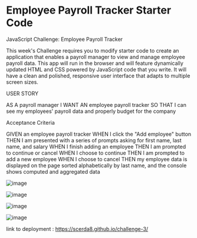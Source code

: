 # Employee Payroll Tracker Starter Code
JavaScript Challenge: Employee Payroll Tracker

This week's Challenge requires you to modify starter code to create an application that enables a payroll manager to view and manage employee payroll data. This app will run in the browser and will feature dynamically updated HTML and CSS powered by JavaScript code that you write. It will have a clean and polished, responsive user interface that adapts to multiple screen sizes.


USER STORY

AS A payroll manager
I WANT AN employee payroll tracker
SO THAT I can see my employees' payroll data and properly budget for the company


Acceptance Criteria

GIVEN an employee payroll tracker
WHEN I click the "Add employee" button
THEN I am presented with a series of prompts asking for first name, last name, and salary
WHEN I finish adding an employee
THEN I am prompted to continue or cancel
WHEN I choose to continue
THEN I am prompted to add a new employee
WHEN I choose to cancel
THEN my employee data is displayed on the page sorted alphabetically by last name, and the console shows computed and aggregated data

![image](https://github.com/scerda8/challenge-3/assets/159675591/d3ba9b68-6a10-4ebc-9ba6-750c7a92e1a8)

![image](https://github.com/scerda8/challenge-3/assets/159675591/dea561d7-0746-43b2-9cdf-b82640c5a229)

![image](https://github.com/scerda8/challenge-3/assets/159675591/5d1b57ef-19a6-4eee-9a3b-8127488270c2)

![image](https://github.com/scerda8/challenge-3/assets/159675591/42b6d030-eb89-4ab4-88c2-c086e3c4f848)

link to deployment : https://scerda8.github.io/challenge-3/

